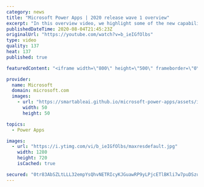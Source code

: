 ```yaml
---
category: news
title: "Microsoft Power Apps | 2020 release wave 1 overview"
excerpt: "In this overview video, we highlight some of the new capabilities included in the latest update to Microsoft Power Apps.      Here are the capabilities covered:     UI enhancements       • Save is always visible       • Chart formatting  Grid user experience enhancements       • Conditional search  "
publishedDateTime: 2020-08-04T21:45:23Z
originalUrl: "https://youtube.com/watch?v=b_ieIGfOlbs"
type: video
quality: 137
heat: 137
published: true

featuredContent: "<iframe width=\"800\" height=\"500\" frameborder=\"0\" src=\"https://www.youtube.com/embed/b_ieIGfOlbs\" allow=\"accelerometer; autoplay; encrypted-media; gyroscope; picture-in-picture\" allowfullscreen></iframe>"

provider:
  name: Microsoft
  domain: microsoft.com
  images:
    - url: "https://smartableai.github.io/microsoft-power-apps/assets/images/organizations/microsoft.com-50x50.jpg"
      width: 50
      height: 50

topics:
  - Power Apps

images:
  - url: "https://i.ytimg.com/vi/b_ieIGfOlbs/maxresdefault.jpg"
    width: 1280
    height: 720
    isCached: true

secured: "0tr83AbSZLtLLL32empYsQhvNETRIcyKJGuawRP9yLPjcETlBKli7w7puDSzug8R/S+NUdmgxsBE8ondPE/OPBIMxkpruUwfuiY6Jr8Y0a6SG5Q4cDb289bOSJUPoeOD0QI6NzbHXitiZ2P1I/rqDDL8LbAyfVOATyu9sttF5zG3L+etfgIzdgAjZSs1RE7mrB6MPJOLCP4jNON7pGL2iax1nyRZJDx8ckNxJYnOvcvGTehFshE8tjkfMRx+9+vdqc+pCHEv2PpdVLSgMQcZjW4vTnvNL4r3nsO9bcRvktk96PS6ecs3RTIqbLkRPS/rPbZ/55dDXrbwwKUe7G45qCdrypA0GtbuYsQcZNLCdZg6yMvs4AghbI8V5n7cesLcZdP0tgW9xPfozcEaFLsT2FmPH//ZBEkjt2lCMpwaLlzKdw3gRVO15cYn5h4mws8v;twLEuA4YjarYsHiNODXcZg=="
---
```


